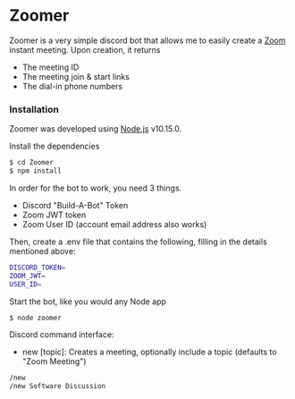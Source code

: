 # Zoomer

Zoomer is a very simple discord bot that allows me to easily create a [Zoom](https://zoom.us) instant meeting. Upon creation, it returns

  - The meeting ID
  - The meeting join & start links
  - The dial-in phone numbers

### Installation

Zoomer was developed using [Node.js](https://nodejs.org/) v10.15.0.

Install the dependencies

```sh
$ cd Zoomer
$ npm install
```

In order for the bot to work, you need 3 things. 
  - Discord "Build-A-Bot" Token
  - Zoom JWT token
  - Zoom User ID (account email address also works)

Then, create a .env file that contains the following, filling in the details mentioned above:
```sh
DISCORD_TOKEN=
ZOOM_JWT=
USER_ID=
```

Start the bot, like you would any Node app
```sh
$ node zoomer
```

Discord command interface:
  - new [topic]: Creates a meeting, optionally include a topic (defaults to "Zoom Meeting")

```sh
/new 
/new Software Discussion
```